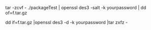tar -zcvf - ./packageTest | openssl des3 -salt -k yourpassword | dd of=f.tar.gz

dd if=f.tar.gz |openssl des3 -d -k yourpassword |tar zxfz -